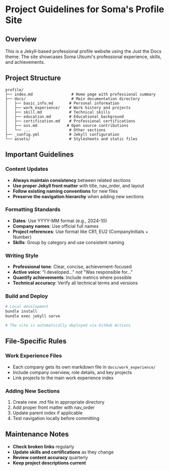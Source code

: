 # Project Guidelines for Soma's Profile Site

## Overview
This is a Jekyll-based professional profile website using the Just the Docs theme. The site showcases Soma Utsumi's professional experience, skills, and achievements.

## Project Structure
```
profile/
├── index.md                 # Home page with professional summary
├── docs/                    # Main documentation directory
│   ├── basic_info.md       # Personal information
│   ├── work_experience/    # Work history and projects
│   ├── skill.md            # Technical skills
│   ├── education.md        # Educational background
│   ├── certification.md    # Professional certifications
│   ├── oss.md             # Open source contributions
│   └── ...                 # Other sections
├── _config.yml             # Jekyll configuration
└── assets/                 # Stylesheets and static files
```

## Important Guidelines

### Content Updates
- **Always maintain consistency** between related sections
- **Use proper Jekyll front matter** with title, nav_order, and layout
- **Follow existing naming conventions** for new files
- **Preserve the navigation hierarchy** when adding new sections

### Formatting Standards
- **Dates**: Use YYYY-MM format (e.g., 2024-10)
- **Company names**: Use official full names
- **Project references**: Use format like CR1, EU2 (CompanyInitials + Number)
- **Skills**: Group by category and use consistent naming

### Writing Style
- **Professional tone**: Clear, concise, achievement-focused
- **Active voice**: "I developed..." not "Was responsible for..."
- **Quantify achievements**: Include metrics where possible
- **Technical accuracy**: Verify all technical terms and versions

### Build and Deploy
```bash
# Local development
bundle install
bundle exec jekyll serve

# The site is automatically deployed via GitHub Actions
```

## File-Specific Rules

### Work Experience Files
- Each company gets its own markdown file in `docs/work_experience/`
- Include company overview, role details, and key projects
- Link projects to the main work experience index

### Adding New Sections
1. Create new .md file in appropriate directory
2. Add proper front matter with nav_order
3. Update parent index if applicable
4. Test navigation locally before committing

## Maintenance Notes
- **Check broken links** regularly
- **Update skills and certifications** as they change
- **Review content accuracy** quarterly
- **Keep project descriptions current**